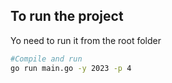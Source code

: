 
## To run the project

Yo need to run it from the root folder

```bash
#Compile and run
go run main.go -y 2023 -p 4
```
